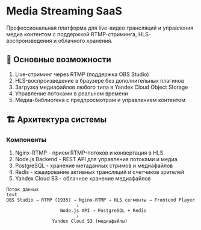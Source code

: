 # Media Streaming SaaS
Профессиональная платформа для live-видео трансляций и управления медиа контентом с поддержкой RTMP-стриминга, HLS-воспроизведения и облачного хранения.

## 🚀 Основные возможности
1) Live-стриминг через RTMP (поддержка OBS Studio)
2) HLS-воспроизведение в браузере без дополнительных плагинов
3) Загрузка медиафайлов любого типа в Yandex Cloud Object Storage
4) Управление потоками в реальном времени
5) Медиа-библиотека с предпросмотром и управлением контентом

## 🏗️ Архитектура системы
### Компоненты
1) Nginx-RTMP - прием RTMP-потоков и конвертация в HLS
2) Node.js Backend - REST API для управления потоками и медиа
3) PostgreSQL - хранение метаданных стримов и медиафайлов
4) Redis - кэширование активных трансляций и счетчиков зрителей
5) Yandex Cloud S3 - облачное хранение медиафайлов

```text
Поток данных
text
OBS Studio → RTMP (1935) → Nginx-RTMP → HLS сегменты → Frontend Player
                          ↓
                    Node.js API → PostgreSQL + Redis
                          ↓
                 Yandex Cloud S3 (медиафайлы)
```
